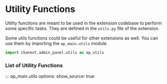 # Utility Functions

Utility functions are meant to be used in the extension codebase to perform some specific tasks. They are defined in the `utils.py` file of the extension.

Some utils functions could be useful for other extensions as well. You can use them by importing the `ap_main.utils` module.

```python
import ckanext.admin_panel.utils as ap_utils
```

### List of Utility Functions

::: ap_main.utils
    options:
      show_source: true
